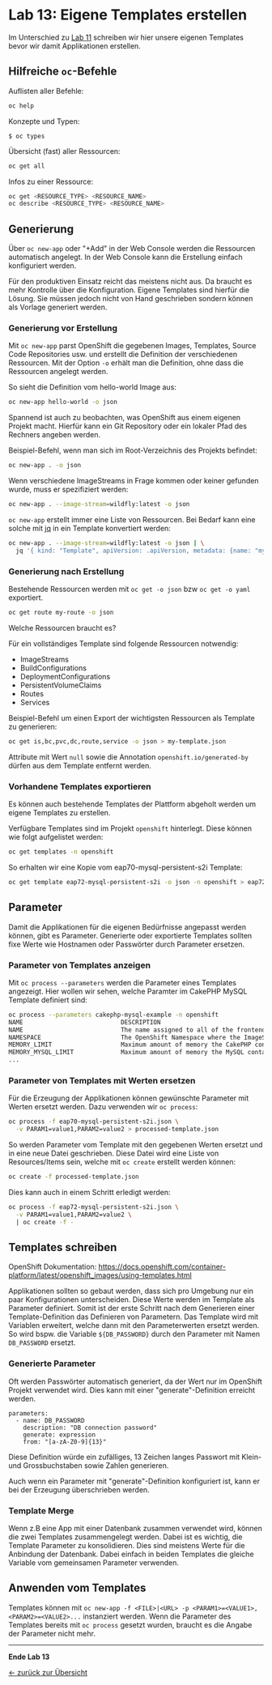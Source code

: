 # Lab 13: Eigene Templates erstellen

Im Unterschied zu [Lab 11](11_template.md) schreiben wir hier unsere eigenen Templates bevor wir damit Applikationen erstellen.


## Hilfreiche `oc`-Befehle

Auflisten aller Befehle:

```bash
oc help
```

Konzepte und Typen:

```
$ oc types
```

Übersicht (fast) aller Ressourcen:

```bash
oc get all
```

Infos zu einer Ressource:

```bash
oc get <RESOURCE_TYPE> <RESOURCE_NAME>
oc describe <RESOURCE_TYPE> <RESOURCE_NAME>
```


## Generierung

Über `oc new-app` oder "\+Add" in der Web Console werden die Ressourcen automatisch angelegt.
In der Web Console kann die Erstellung einfach konfiguriert werden.

Für den produktiven Einsatz reicht das meistens nicht aus.
Da braucht es mehr Kontrolle über die Konfiguration.
Eigene Templates sind hierfür die Lösung.
Sie müssen jedoch nicht von Hand geschrieben sondern können als Vorlage generiert werden.


### Generierung vor Erstellung

Mit `oc new-app` parst OpenShift die gegebenen Images, Templates, Source Code Repositories usw. und erstellt die Definition der verschiedenen Ressourcen.
Mit der Option `-o` erhält man die Definition, ohne dass die Ressourcen angelegt werden.

So sieht die Definition vom hello-world Image aus:

```bash
oc new-app hello-world -o json
```

Spannend ist auch zu beobachten, was OpenShift aus einem eigenen Projekt macht.
Hierfür kann ein Git Repository oder ein lokaler Pfad des Rechners angeben werden.

Beispiel-Befehl, wenn man sich im Root-Verzeichnis des Projekts befindet:

```bash
oc new-app . -o json
```

Wenn verschiedene ImageStreams in Frage kommen oder keiner gefunden wurde, muss er spezifiziert werden:

```bash
oc new-app . --image-stream=wildfly:latest -o json
```

`oc new-app` erstellt immer eine Liste von Ressourcen.
Bei Bedarf kann eine solche mit [jq](https://stedolan.github.io/jq/) in ein Template konvertiert werden:

```bash
oc new-app . --image-stream=wildfly:latest -o json | \
  jq '{ kind: "Template", apiVersion: .apiVersion, metadata: {name: "mytemplate" }, objects: .items }'
```


### Generierung nach Erstellung

Bestehende Ressourcen werden mit `oc get -o json` bzw `oc get -o yaml` exportiert.

```bash
oc get route my-route -o json
```

Welche Ressourcen braucht es?

Für ein vollständiges Template sind folgende Ressourcen notwendig:

- ImageStreams
- BuildConfigurations
- DeploymentConfigurations
- PersistentVolumeClaims
- Routes
- Services

Beispiel-Befehl um einen Export der wichtigsten Ressourcen als Template zu generieren:

```bash
oc get is,bc,pvc,dc,route,service -o json > my-template.json
```

Attribute mit Wert `null` sowie die Annotation `openshift.io/generated-by` dürfen aus dem Template entfernt werden.


### Vorhandene Templates exportieren

Es können auch bestehende Templates der Plattform abgeholt werden um eigene Templates zu erstellen.

Verfügbare Templates sind im Projekt `openshift` hinterlegt.
Diese können wie folgt aufgelistet werden:

```bash
oc get templates -n openshift
```

So erhalten wir eine Kopie vom eap70-mysql-persistent-s2i Template:

```bash
oc get template eap72-mysql-persistent-s2i -o json -n openshift > eap72-mysql-persistent-s2i.json
```


## Parameter

Damit die Applikationen für die eigenen Bedürfnisse angepasst werden können, gibt es Parameter.
Generierte oder exportierte Templates sollten fixe Werte wie Hostnamen oder Passwörter durch Parameter ersetzen.


### Parameter von Templates anzeigen

Mit `oc process --parameters` werden die Parameter eines Templates angezeigt. Hier wollen wir sehen, welche Paramter im CakePHP MySQL Template definiert sind:

```bash
oc process --parameters cakephp-mysql-example -n openshift
NAME                           DESCRIPTION                                                                GENERATOR VALUE
NAME                           The name assigned to all of the frontend objects defined in this template.           cakephp-mysql-example
NAMESPACE                      The OpenShift Namespace where the ImageStream resides.                               openshift
MEMORY_LIMIT                   Maximum amount of memory the CakePHP container can use.                              512Mi
MEMORY_MYSQL_LIMIT             Maximum amount of memory the MySQL container can use.                                512Mi
...
```


### Parameter von Templates mit Werten ersetzen

Für die Erzeugung der Applikationen können gewünschte Parameter mit Werten ersetzt werden.
Dazu verwenden wir `oc process`:

```bash
oc process -f eap70-mysql-persistent-s2i.json \
  -v PARAM1=value1,PARAM2=value2 > processed-template.json
```

So werden Parameter vom Template mit den gegebenen Werten ersetzt und in eine neue Datei geschrieben. Diese Datei wird eine Liste von Resources/Items sein, welche mit `oc create` erstellt werden können:

```bash
oc create -f processed-template.json
```

Dies kann auch in einem Schritt erledigt werden:

```bash
oc process -f eap72-mysql-persistent-s2i.json \
  -v PARAM1=value1,PARAM2=value2 \
  | oc create -f -
```


## Templates schreiben

OpenShift Dokumentation: <https://docs.openshift.com/container-platform/latest/openshift_images/using-templates.html>

Applikationen sollten so gebaut werden, dass sich pro Umgebung nur ein paar Konfigurationen unterscheiden.
Diese Werte werden im Template als Parameter definiert.
Somit ist der erste Schritt nach dem Generieren einer Template-Definition das Definieren von Parametern.
Das Template wird mit Variablen erweitert, welche dann mit den Parameterwerten ersetzt werden.
So wird bspw. die Variable `${DB_PASSWORD}` durch den Parameter mit Namen `DB_PASSWORD` ersetzt.


### Generierte Parameter

Oft werden Passwörter automatisch generiert, da der Wert nur im OpenShift Projekt verwendet wird.
Dies kann mit einer "generate"-Definition erreicht werden.

```
parameters:
  - name: DB_PASSWORD
    description: "DB connection password"
    generate: expression
    from: "[a-zA-Z0-9]{13}"
```

Diese Definition würde ein zufälliges, 13 Zeichen langes Passwort mit Klein- und Grossbuchstaben sowie Zahlen generieren.

Auch wenn ein Parameter mit "generate"-Definition konfiguriert ist, kann er bei der Erzeugung überschrieben werden.


### Template Merge

Wenn z.B eine App mit einer Datenbank zusammen verwendet wird, können die zwei Templates zusammengelegt werden.
Dabei ist es wichtig, die Template Parameter zu konsolidieren.
Dies sind meistens Werte für die Anbindung der Datenbank.
Dabei einfach in beiden Templates die gleiche Variable vom gemeinsamen Parameter verwenden.


## Anwenden vom Templates

Templates können mit `oc new-app -f <FILE>|<URL> -p <PARAM1>=<VALUE1>,<PARAM2>=<VALUE2>...` instanziert werden.
Wenn die Parameter des Templates bereits mit `oc process` gesetzt wurden, braucht es die Angabe der Parameter nicht mehr.

---

__Ende Lab 13__

[← zurück zur Übersicht](../README.md)
